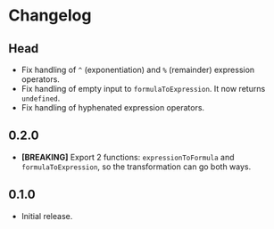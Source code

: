 # Changelog

## Head

- Fix handling of `^` (exponentiation) and `%` (remainder) expression operators.
- Fix handling of empty input to `formulaToExpression`. It now returns `undefined`.
- Fix handling of hyphenated expression operators.

## 0.2.0

- **[BREAKING]** Export 2 functions: `expressionToFormula` and `formulaToExpression`, so the transformation can go both ways.

## 0.1.0

- Initial release.
